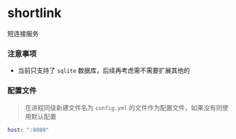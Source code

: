 # shortlink

短连接服务

### 注意事项

- 当前只支持了 `sqlite` 数据库，后续再考虑需不需要扩展其他的

### 配置文件

> 在进程同级新建文件名为 `config.yml` 的文件作为配置文件，如果没有则使用默认配置

```yaml
host: ":8080"
```
